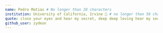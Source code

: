 ```yaml
---
name: Pedro Matias # No longer than 28 characters
institution: University of California, Irvine 🚩 # no longer than 58 characters
quote: close your eyes and hear my secret, deep deep loving hear my secret
github_user: zydeon
---
```

